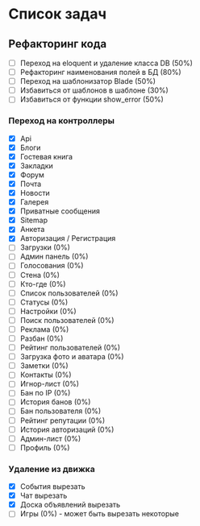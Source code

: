 Список задач
=========

## Рефакторинг кода

- [ ] Переход на eloquent и удаление класса DB (50%)
- [ ] Рефакторинг наименования полей в БД (80%)
- [ ] Переход на шаблонизатор Blade (50%)
- [ ] Избавиться от шаблонов в шаблоне (30%)
- [ ] Избавиться от функции show_error (50%)

### Переход на контроллеры

- [x] Api
- [x] Блоги
- [x] Гостевая книга
- [x] Закладки
- [x] Форум
- [x] Почта
- [x] Новости
- [x] Галерея
- [x] Приватные сообщения
- [x] Sitemap
- [x] Анкета
- [x] Авторизация / Регистрация
- [ ] Загрузки (0%)
- [ ] Админ панель (0%)
- [ ] Голосования (0%)
- [ ] Стена (0%)
- [ ] Кто-где (0%)
- [ ] Список пользователей (0%)
- [ ] Статусы (0%)
- [ ] Настройки (0%)
- [ ] Поиск пользователей (0%)
- [ ] Реклама (0%)
- [ ] Разбан (0%)
- [ ] Рейтинг пользователей (0%)
- [ ] Загрузка фото и аватара (0%)
- [ ] Заметки (0%)
- [ ] Контакты (0%)
- [ ] Игнор-лист (0%)
- [ ] Бан по IP (0%)
- [ ] История банов (0%)
- [ ] Бан пользователя (0%)
- [ ] Рейтинг репутации (0%)
- [ ] История авторизаций (0%)
- [ ] Админ-лист (0%)
- [ ] Профиль (0%)

### Удаление из движка
- [x] События вырезать
- [x] Чат вырезать
- [x] Доска объявлений вырезать
- [ ] Игры (0%) - может быть вырезать некоторые
